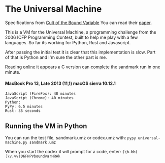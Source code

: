 # The Universal Machine

Specifications from [Cult of the Bound Variable](http://www.boundvariable.org/task.shtml)
You can read their [paper](http://www.boundvariable.org/press/tr-06-163.pdf).


This is a VM for the Universal Machine, a programming challenge from the 2006
ICFP Programming Contest, built to help me play with a few languages.
So far its working for Python, Rust and Javascript.

After passing the initial test it is clear that this implementation is slow.
Part of that is Python and I'm sure the other part is me.

Reading [online](http://www.cs.tufts.edu/comp/40/um/) it appears a C version
can complete the sandmark run in one minute.

#### MacBook Pro 13, Late 2013 (11,1) macOS sierra 10.12.1
```
JavaScript (FireFox): 40 minutes
JavaScript (Chrome): 40 minutes
Python:
PyPy: 6.5 minutes
Rust: 35 seconds
```

## Running the VM in Python
You can run the test file, sandmark.umz or codex.umz with:
`pypy universal-machine.py sandmark.umz`

When you start the codex it will prompt for a code, enter:
`(\b.bb)(\v.vv)06FHPVboundvarHRAk`
